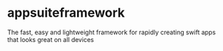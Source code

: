 appsuiteframework
=================

The fast, easy and lightweight framework for rapidly creating swift apps that looks great on all devices
